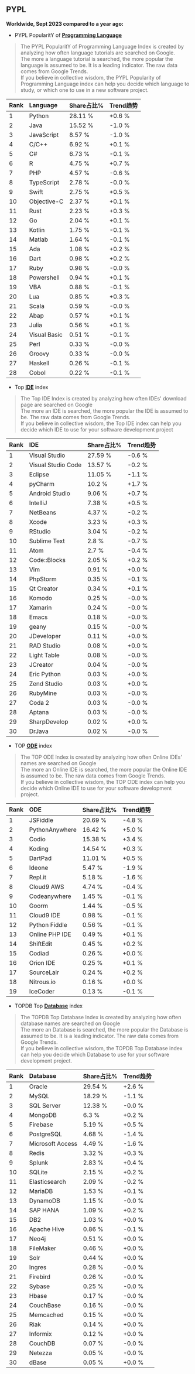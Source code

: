 ## PYPL

**Worldwide, Sept 2023 compared to a year ago:**  

- PYPL PopularitY of [**Programming Language**](https://pypl.github.io/PYPL.html)
>The PYPL PopularitY of Programming Language Index is created by analyzing how often language tutorials are searched on Google.    
The more a language tutorial is searched, the more popular the language is assumed to be. It is a leading indicator. The raw data comes from Google Trends.  
If you believe in collective wisdom, the PYPL Popularity of Programming Language index can help you decide which language to study, or which one to use in a new software project.  


|Rank|Language|Share占比%|Trend趋势|
|:----|:----|:----|:----|
|1|Python|28.11 %|+0.6 %
|2|Java|15.52 %|-1.0 %
|3|JavaScript|8.57 %|-1.0 %
|4|C/C++|6.92 %|+0.1 %
|5|C#|6.73 %|-0.1 %
|6|R|4.75 %|+0.7 %
|7|PHP|4.57 %|-0.6 %
|8|TypeScript|2.78 %|-0.0 %
|9|Swift|2.75 %|+0.5 %
|10|Objective-C|2.37 %|+0.1 %
|11|Rust|2.23 %|+0.3 %
|12|Go|2.04 %|+0.1 %
|13|Kotlin|1.75 %|-0.1 %
|14|Matlab|1.64 %|-0.1 %
|15|Ada|1.08 %|+0.2 %
|16|Dart|0.98 %|+0.2 %
|17|Ruby|0.98 %|-0.0 %
|18|Powershell|0.94 %|+0.1 %
|19|VBA|0.88 %|-0.1 %
|20|Lua|0.85 %|+0.3 %
|21|Scala|0.59 %|-0.0 %
|22|Abap|0.57 %|+0.1 %
|23|Julia|0.56 %|+0.1 %
|24|Visual Basic|0.51 %|-0.1 %
|25|Perl|0.33 %|-0.0 %
|26|Groovy|0.33 %|-0.0 %
|27|Haskell|0.26 %|-0.1 %
|28|Cobol|0.22 %|-0.1 %

- Top [**IDE**](https://pypl.github.io/IDE.html) index  
>The Top IDE Index is created by analyzing how often IDEs' download page are searched on Google  
The more an IDE is searched, the more popular the IDE is assumed to be. The raw data comes from Google Trends.  
If you believe in collective wisdom, the Top IDE index can help you decide which IDE to use for your software development project  

|Rank|IDE|Share占比%|Trend趋势|
|:----|:----|:----|:----|
|1|Visual Studio|27.59 %|-0.6 %
|2|Visual Studio Code|13.57 %|-0.2 %
|3|Eclipse|11.05 %|-1.1 %
|4|pyCharm|10.2 %|+1.7 %
|5|Android Studio|9.06 %|+0.7 %
|6|IntelliJ|7.38 %|+0.5 %
|7|NetBeans|4.37 %|-0.2 %
|8|Xcode|3.23 %|+0.3 %
|9|RStudio|3.04 %|-0.2 %
|10|Sublime Text|2.8 %|-0.7 %
|11|Atom|2.7 %|-0.4 %
|12|Code::Blocks|2.05 %|+0.2 %
|13|Vim|0.91 %|+0.0 %
|14|PhpStorm|0.35 %|-0.1 %
|15|Qt Creator|0.34 %|+0.1 %
|16|Komodo|0.25 %|-0.0 %
|17|Xamarin|0.24 %|-0.0 %
|18|Emacs|0.18 %|-0.0 %
|19|geany|0.15 %|-0.0 %
|20|JDeveloper|0.11 %|+0.0 %
|21|RAD Studio|0.08 %|+0.0 %
|22|Light Table|0.08 %|-0.0 %
|23|JCreator|0.04 %|-0.0 %
|24|Eric Python|0.03 %|+0.0 %
|25|Zend Studio|0.03 %|+0.0 %
|26|RubyMine|0.03 %|-0.0 %
|27|Coda 2|0.03 %|-0.0 %
|28|Aptana|0.03 %|-0.0 %
|29|SharpDevelop|0.02 %|+0.0 %
|30|DrJava|0.02 %|-0.0 %

- TOP [**ODE**](https://pypl.github.io/ODE.html) index
>The TOP ODE Index is created by analyzing how often Online IDEs' names are searched on Google    
The more an Online IDE is searched, the more popular the Online IDE is assumed to be. The raw data comes from Google Trends.  
If you believe in collective wisdom, the TOP ODE index can help you decide which Online IDE to use for your software development project.

|Rank|ODE|Share占比%|Trend趋势|
|:----|:----|:----|:----|
|1|JSFiddle|20.69 %|-4.8 %
|2|PythonAnywhere|16.42 %|+5.0 %
|3|Codio|15.38 %|+3.4 %
|4|Koding|14.54 %|+0.3 %
|5|DartPad|11.01 %|+0.5 %
|6|Ideone|5.47 %|-1.9 %
|7|Repl.it|5.18 %|-1.6 %
|8|Cloud9 AWS|4.74 %|-0.4 %
|9|Codeanywhere|1.45 %|-0.1 %
|10|Goorm|1.44 %|-0.5 %
|11|Cloud9 IDE|0.98 %|-0.1 %
|12|Python Fiddle|0.56 %|-0.1 %
|13|Online PHP IDE|0.49 %|+0.1 %
|14|ShiftEdit|0.45 %|+0.2 %
|15|Codiad|0.26 %|+0.0 %
|16|Orion IDE|0.25 %|+0.1 %
|17|SourceLair|0.24 %|+0.2 %
|18|Nitrous.io|0.16 %|+0.0 %
|19|IceCoder|0.13 %|-0.1 %

- TOPDB Top [**Database**](https://pypl.github.io/DB.html) index
>The TOPDB Top Database Index is created by analyzing how often database names are searched on Google  
The more an Database is searched, the more popular the Database is assumed to be. It is a leading indicator. The raw data comes from Google Trends.  
If you believe in collective wisdom, the TOPDB Top Database index can help you decide which Database to use for your software development project.   

|Rank|Database|Share占比%|Trend趋势|
|:----|:----|:----|:----|
|1|Oracle|29.54 %|+2.6 %
|2|MySQL|18.29 %|-1.1 %
|3|SQL Server|12.38 %|-0.0 %
|4|MongoDB|6.3 %|+0.2 %
|5|Firebase|5.19 %|+0.5 %
|6|PostgreSQL|4.68 %|-1.4 %
|7|Microsoft Access|4.49 %|-1.6 %
|8|Redis|3.32 %|+0.3 %
|9|Splunk|2.83 %|+0.4 %
|10|SQLite|2.15 %|+0.2 %
|11|Elasticsearch|2.09 %|-0.2 %
|12|MariaDB|1.53 %|+0.1 %
|13|DynamoDB|1.15 %|-0.0 %
|14|SAP HANA|1.09 %|+0.2 %
|15|DB2|1.03 %|+0.0 %
|16|Apache Hive|0.86 %|-0.1 %
|17|Neo4j|0.51 %|+0.0 %
|18|FileMaker|0.46 %|+0.0 %
|19|Solr|0.44 %|+0.0 %
|20|Ingres|0.28 %|-0.0 %
|21|Firebird|0.26 %|-0.0 %
|22|Sybase|0.25 %|-0.0 %
|23|Hbase|0.17 %|-0.0 %
|24|CouchBase|0.16 %|-0.0 %
|25|Memcached|0.15 %|+0.0 %
|26|Riak|0.14 %|+0.0 %
|27|Informix|0.12 %|+0.0 %
|28|CouchDB|0.07 %|-0.0 %
|29|Netezza|0.05 %|-0.0 %
|30|dBase|0.05 %|+0.0 %

